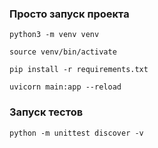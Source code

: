 ### Просто запуск проекта

`python3 -m venv venv`

`source venv/bin/activate`

`pip install -r requirements.txt`

`uvicorn main:app --reload`

### Запуск тестов
`python -m unittest discover -v`
